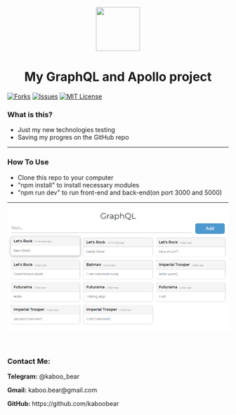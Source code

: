 <p align="center">
    <img src="https://img.icons8.com/bubbles/100/000000/rocket.png" width="100" height="100">
</p>

<h1 align="center">My GraphQL and Apollo project</h1>

[![Forks][forks-shield]][forks-url]
[![Issues][issues-shield]][issues-url]
[![MIT License][license-shield]][license-url]

### What is this?
+ Just my new technologies testing
+ Saving my progres on the GitHub repo

<hr>

### How To Use
+ Clone this repo to your computer
+ "npm install" to install necessary modules
+ "npm run dev" to run front-end and back-end(on port 3000 and 5000)

<hr>

![Layout](kaboo.png)

<br>



<h3>Contact Me:</h3>

<div>
    <p><b>Telegram:</b> @kaboo_bear </p>
</div>

<div>
    <p><b>Gmail:</b> kaboo.bear@gmail.com </p>
</div>

<div>
    <p><b>GitHub:</b> https://github.com/kaboobear</p>
</div>












[forks-shield]: https://img.shields.io/github/forks/kaboobear/GraphQL-Apollo?style=flat-square
[forks-url]: https://github.com/kaboobear/GraphQL-Apollo/network/members
[issues-shield]: https://img.shields.io/github/issues/kaboobear/GraphQL-Apollo.svg?style=flat-square
[issues-url]: https://github.com/kaboobear/GraphQL-Apollo/issues
[license-shield]: https://img.shields.io/github/license/kaboobear/GraphQL-Apollo.svg?style=flat-square
[license-url]: https://github.com/kaboobear/GraphQL-Apollo/blob/master/LICENSE.txt

